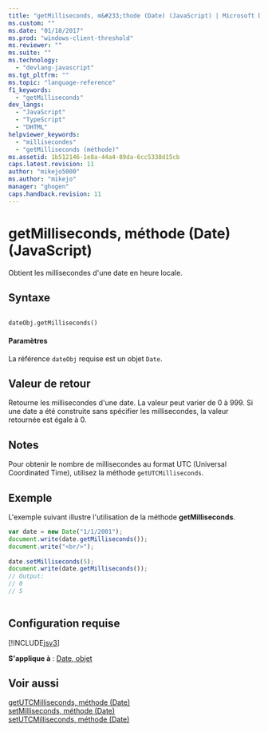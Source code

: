 ```yaml
---
title: "getMilliseconds, m&#233;thode (Date) (JavaScript) | Microsoft Docs"
ms.custom: ""
ms.date: "01/18/2017"
ms.prod: "windows-client-threshold"
ms.reviewer: ""
ms.suite: ""
ms.technology: 
  - "devlang-javascript"
ms.tgt_pltfrm: ""
ms.topic: "language-reference"
f1_keywords: 
  - "getMilliseconds"
dev_langs: 
  - "JavaScript"
  - "TypeScript"
  - "DHTML"
helpviewer_keywords: 
  - "millisecondes"
  - "getMilliseconds (méthode)"
ms.assetid: 1b512146-1e8a-44a4-89da-6cc5338d15cb
caps.latest.revision: 11
author: "mikejo5000"
ms.author: "mikejo"
manager: "ghogen"
caps.handback.revision: 11
---
```

# getMilliseconds, m&#233;thode (Date) (JavaScript)
Obtient les millisecondes d'une date en heure locale.  
  
## Syntaxe  
  
```  
  
dateObj.getMilliseconds()   
```  
  
#### Paramètres  
 La référence `dateObj` requise est un objet `Date`.  
  
## Valeur de retour  
 Retourne les millisecondes d'une date.  La valeur peut varier de 0 à 999.  Si une date a été construite sans spécifier les millisecondes, la valeur retournée est égale à 0.  
  
## Notes  
 Pour obtenir le nombre de millisecondes au format UTC \(Universal Coordinated Time\), utilisez la méthode `getUTCMilliseconds`.  
  
## Exemple  
 L'exemple suivant illustre l'utilisation de la méthode **getMilliseconds**.  
  
```javascript  
var date = new Date("1/1/2001");  
document.write(date.getMilliseconds());  
document.write("<br/>");  
  
date.setMilliseconds(5);  
document.write(date.getMilliseconds());  
// Output:   
// 0  
// 5  
  
```  
  
## Configuration requise  
 [!INCLUDE[jsv3](../../javascript/reference/includes/jsv3-md.md)]  
  
 **S'applique à** : [Date, objet](../../javascript/reference/date-object-javascript.md)  
  
## Voir aussi  
 [getUTCMilliseconds, méthode \(Date\)](../../javascript/reference/getutcmilliseconds-method-date-javascript.md)   
 [setMilliseconds, méthode \(Date\)](../../javascript/reference/setmilliseconds-method-date-javascript.md)   
 [setUTCMilliseconds, méthode \(Date\)](../../javascript/reference/setutcmilliseconds-method-date-javascript.md)